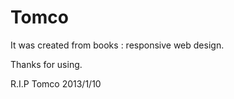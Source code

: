 # Tomco

It was created from books : responsive web design.

Thanks for using.

R.I.P Tomco 2013/1/10
